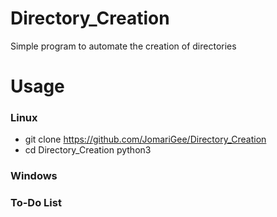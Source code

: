 # Directory_Creation
Simple program to automate the creation of directories

# Usage 
### Linux
- git clone https://github.com/JomariGee/Directory_Creation
- cd Directory_Creation 
python3

### Windows

### To-Do List 
